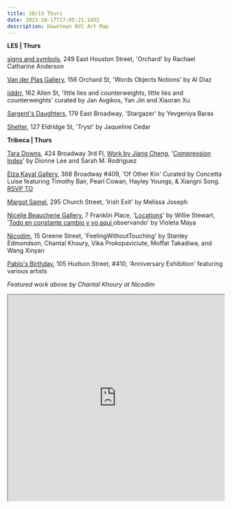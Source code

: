 ```yaml
---
title: 10/19 Thurs
date: 2023-10-17T17:05:21.145Z
description: Downtown NYC Art Map
---
```

**L﻿ES | Thurs**

[signs and symbols](https://www.signsandsymbols.art/exhibitions/orchard), 249 East Houston Street, 'Orchard' by Rachael Catharine Anderson

[Van der Plas Gallery](https://www.vanderplasgallery.com/), 156 Orchard St, 'Words Objects Notions' by Al Diaz

[iiddrr](https://iidrr.com/Yan-Jin-Xiaoran-Xu), 162 Allen St, 'little lies and counterweights, little lies and counterweights' curated by Jan Avgikos, Yan Jin and Xiaoran Xu

[Sargent's Daughters](https://www.sargentsdaughters.com/yevgeniya-baras-stargazer), 179 East Broadway, 'Stargazer' by Yevgeniya Baras

[S﻿helter](https://www.shelternyc.com/), 127 Eldridge St, 'Tryst' by Jaqueline Cedar

**Tribeca | Thurs**

[Tara Downs](https://taradowns.com/), 424 Broadway 3rd Fl, [Work by Jiang Cheng](https://taradowns.com/exhibitions/jiang-cheng-2023), '[Compression Index](https://taradowns.com/exhibitions/dionne-lee-sarah-m-rodriguez)' by Dionne Lee and Sarah M. Rodriguez

[Elza Kayal Gallery](https://elzakayal.com/of-other-kin/), 368 Broadway #409, 'Of Other Kin' Curated by Concetta Luise featuring Timothy Bair, Pearl Cowan, Hayley Youngs, & Xiangni Song. [RSVP TO ](info@elzakayal.com)

[Margot Samel](https://www.margotsamel.com/exhibition/irish-exit/), 295 Church Street, 'Irish Exit' by Melissa Joseph

[Nicelle Beauchene Gallery](https://nicellebeauchene.com/exhibition-archive/), 7 Franklin Place, '[Locations](https://nicellebeauchene.com/exhibitions/locations/)' by Willie Stewart, '[Todo en constante cambio y yo aquí ](https://nicellebeauchene.com/exhibitions/todo-en-constante-cambio-y-yo-aqui-observando/)observando' by Violeta Maya

[Nicodim](https://www.nicodimgallery.com/), 15 Greene Street, 'FeelingWithoutTouching' by Stanley Edmondson, Chantal Khoury, Vika Prokopaviciute, Moffat Takadiwa, and Wang Xinyan

[Pablo's Birthday](https://pablosbirthday.com/exhibitions/111-pablo-s-21st-birthday-the-anniversary-exhibition/), 105 Hudson Street, #410, 'Anniversary Exhibition' featuring various artists

*F﻿eatured work above by Chantal Khoury at Nicodim*

<iframe src="https://www.google.com/maps/d/u/1/embed?mid=1VainODIZApLuDaqnH9rT00qmvD79jgQ&ehbc=2E312F" width="100%" height="480"></iframe>
